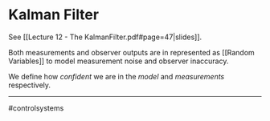 # Kalman Filter
See [[Lecture 12 - The KalmanFilter.pdf#page=47|slides]].

Both measurements and observer outputs are in represented as [[Random Variables]] to model measurement noise and observer inaccuracy.

We define how *confident* we are in the *model* and *measurements* respectively. 



---
#controlsystems